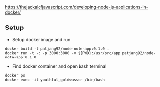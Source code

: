 https://thejackalofjavascript.com/developing-node-js-applications-in-docker/

## Setup

* Setup docker image and run

```
docker build -t patjang92/node-note-app:0.1.0 .
docker run -t -d -p 3000:3000 -v ${PWD}:/usr/src/app patjang92/node-note-app:0.1.0
```

* Find docker container and open bash terminal
```
docker ps
docker exec -it youthful_goldwasser /bin/bash
```
